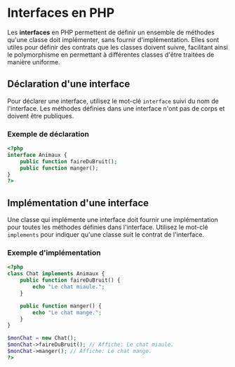 # Interfaces en PHP

Les **interfaces** en PHP permettent de définir un ensemble de méthodes qu'une classe doit implémenter, sans fournir d'implémentation. Elles sont utiles pour définir des contrats que les classes doivent suivre, facilitant ainsi le polymorphisme en permettant à différentes classes d'être traitées de manière uniforme.

## Déclaration d'une interface

Pour déclarer une interface, utilisez le mot-clé `interface` suivi du nom de l'interface. Les méthodes définies dans une interface n'ont pas de corps et doivent être publiques.

### Exemple de déclaration
```php
<?php
interface Animaux {
    public function faireDuBruit();
    public function manger();
}
?>
```

## Implémentation d'une interface

Une classe qui implémente une interface doit fournir une implémentation pour toutes les méthodes définies dans l'interface. Utilisez le mot-clé `implements` pour indiquer qu'une classe suit le contrat de l'interface.

### Exemple d'implémentation
```php
<?php
class Chat implements Animaux {
    public function faireDuBruit() {
        echo "Le chat miaule.";
    }

    public function manger() {
        echo "Le chat mange.";
    }
}

$monChat = new Chat();
$monChat->faireDuBruit(); // Affiche: Le chat miaule.
$monChat->manger(); // Affiche: Le chat mange.
?>
```